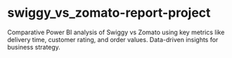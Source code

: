 # swiggy_vs_zomato-report-project
Comparative Power BI analysis of Swiggy vs Zomato using key metrics like delivery time, customer rating, and order values. Data-driven insights for business strategy.
